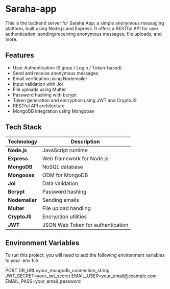 


# Saraha-app
This is the backend server for Saraha App, a simple anonymous messaging platform, built using Node.js and Express. It offers a RESTful API for user authentication, sending/receiving anonymous messages, file uploads, and more.


## Features


-  User Authentication (Signup / Login / Token-based)
- Send and receive anonymous messages
-  Email verification using Nodemailer
-  Input validation with Joi
-  File uploads using Multer
-  Password hashing with bcrypt
-  Token generation and encryption using JWT and CryptoJS
-  RESTful API architecture
-  MongoDB integration using Mongoose


## Tech Stack

| Technology | Description |
|------------|-------------|
| **Node.js** | JavaScript runtime |
| **Express** | Web framework for Node.js |
| **MongoDB** | NoSQL database |
| **Mongoose** | ODM for MongoDB |
| **Joi** | Data validation |
| **Bcrypt** | Password hashing |
| **Nodemailer** | Sending emails |
| **Multer** | File upload handling |
| **CryptoJS** | Encryption utilities |
| **JWT** | JSON Web Token for authentication |

## Environment Variables

To run this project, you will need to add the following environment variables to your .env file

PORT
DB_URL=your_mongodb_connection_string
JWT_SECRET=your_jwt_secret
EMAIL_USER=your_email@example.com
EMAIL_PASS=your_email_password
